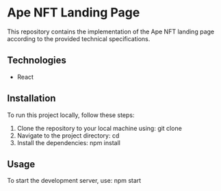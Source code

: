 # Ape NFT Landing Page

This repository contains the implementation of the Ape NFT landing page according to the provided
technical specifications.

## Technologies

- React

## Installation

To run this project locally, follow these steps:

1. Clone the repository to your local machine using: git clone <repository-url>
2. Navigate to the project directory: cd <project-folder>
3. Install the dependencies: npm install

## Usage

To start the development server, use: npm start

